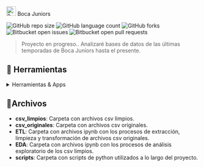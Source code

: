 <div>
  <div alig=left>
    <img src="https://img.icons8.com/?size=100&id=R0uh9mxQ2jsH&format=png&color=000000" alt="Boca Juniors" height=25 width=25/> Boca Juniors
</div>

![GitHub repo size](https://img.shields.io/github/repo-size/nikuvi/BocaJuniors?style=for-the-badge)
![GitHub language count](https://img.shields.io/github/languages/count/nikuvi/BocaJuniors?style=for-the-badge)
![GitHub forks](https://img.shields.io/github/forks/nikuvi/BocaJuniors?style=for-the-badge)
![Bitbucket open issues](https://img.shields.io/bitbucket/issues/nikuvi/BocaJuniors?style=for-the-badge)
![Bitbucket open pull requests](https://img.shields.io/bitbucket/pr-raw/nikuvi/BocaJuniors?style=for-the-badge)

> Proyecto en progreso..
> Analizaré bases de datos de las últimas temporadas de Boca Juniors hasta el presente.

<!-- TechStack -->
## :space_invader: Herramientas

<details>
  <summary>Herramientas & Apps</summary>
  <ul>
    <img src="https://img.shields.io/badge/power_bi-F2C811?style=for-the-badge&logo=powerbi&logoColor=black"><a href="https://app.powerbi.com/"></a>
    <img src="https://img.shields.io/badge/tableau-0000FF?style=for-the-badge&logo=tableau&logoColor=black"><a href="https://www.tableau.com/"></a>
    <img src="https://img.shields.io/badge/python-ADD8E6?style=for-the-badge&logo=python&logoColor=black"><a href="https://www.python.org/"></a>
    <img src="https://img.shields.io/badge/sql-FFF9C4?style=for-the-badge&logo=sql&logoColor=black"><a href="https://www.microsoft.com/en-us/sql-server/sql-server-downloads"></a>
  </ul>
</details>

## 📁Archivos

- **csv_limpios**: Carpeta con archivos csv limpios.
- **csv_originales**: Carpeta con archivos csv originales.
- **ETL**: Carpeta con archivos ipynb con los procesos de extracción, limpieza y transformación de archivos csv originales.
- **EDA**: Carpeta con archivos ipynb con los procesos de análisis exploratorio de los csv limpios.
- **scripts**: Carpeta con scripts de python utilizados a lo largo del proyecto.




